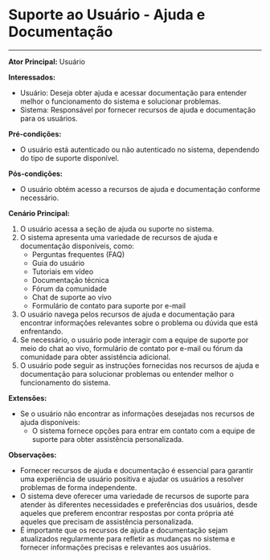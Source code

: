 # Suporte ao Usuário - Ajuda e Documentação
____

**Ator Principal:** Usuário

**Interessados:**
- Usuário: Deseja obter ajuda e acessar documentação para entender melhor o funcionamento do sistema e solucionar problemas.
- Sistema: Responsável por fornecer recursos de ajuda e documentação para os usuários.

**Pré-condições:**
- O usuário está autenticado ou não autenticado no sistema, dependendo do tipo de suporte disponível.

**Pós-condições:**
- O usuário obtém acesso a recursos de ajuda e documentação conforme necessário.

**Cenário Principal:**
1. O usuário acessa a seção de ajuda ou suporte no sistema.
2. O sistema apresenta uma variedade de recursos de ajuda e documentação disponíveis, como:
    - Perguntas frequentes (FAQ)
    - Guia do usuário
    - Tutoriais em vídeo
    - Documentação técnica
    - Fórum da comunidade
    - Chat de suporte ao vivo
    - Formulário de contato para suporte por e-mail
3. O usuário navega pelos recursos de ajuda e documentação para encontrar informações relevantes sobre o problema ou dúvida que está enfrentando.
4. Se necessário, o usuário pode interagir com a equipe de suporte por meio do chat ao vivo, formulário de contato por e-mail ou fórum da comunidade para obter assistência adicional.
5. O usuário pode seguir as instruções fornecidas nos recursos de ajuda e documentação para solucionar problemas ou entender melhor o funcionamento do sistema.

**Extensões:**
- Se o usuário não encontrar as informações desejadas nos recursos de ajuda disponíveis:
    - O sistema fornece opções para entrar em contato com a equipe de suporte para obter assistência personalizada.

**Observações:**
- Fornecer recursos de ajuda e documentação é essencial para garantir uma experiência de usuário positiva e ajudar os usuários a resolver problemas de forma independente.
- O sistema deve oferecer uma variedade de recursos de suporte para atender às diferentes necessidades e preferências dos usuários, desde aqueles que preferem encontrar respostas por conta própria até aqueles que precisam de assistência personalizada.
- É importante que os recursos de ajuda e documentação sejam atualizados regularmente para refletir as mudanças no sistema e fornecer informações precisas e relevantes aos usuários.